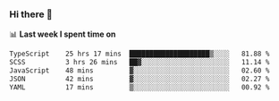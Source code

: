 ### Hi there 👋

<!--
**DBvc/DBvc** is a ✨ _special_ ✨ repository because its `README.md` (this file) appears on your GitHub profile.

Here are some ideas to get you started:

- 🔭 I’m currently working on ...
- 🌱 I’m currently learning ...
- 👯 I’m looking to collaborate on ...
- 🤔 I’m looking for help with ...
- 💬 Ask me about ...
- 📫 How to reach me: ...
- 😄 Pronouns: ...
- ⚡ Fun fact: ...
-->

📊 **Last week I spent time on**
<!--START_SECTION:waka-->

```txt
TypeScript    25 hrs 17 mins  ████████████████████▒░░░░   81.88 %
SCSS          3 hrs 26 mins   ██▓░░░░░░░░░░░░░░░░░░░░░░   11.14 %
JavaScript    48 mins         ▓░░░░░░░░░░░░░░░░░░░░░░░░   02.60 %
JSON          42 mins         ▓░░░░░░░░░░░░░░░░░░░░░░░░   02.27 %
YAML          17 mins         ▒░░░░░░░░░░░░░░░░░░░░░░░░   00.92 %
```

<!--END_SECTION:waka-->

